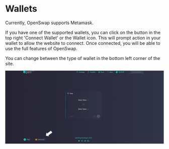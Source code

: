 # Wallets

Currently, OpenSwap supports Metamask. &#x20;

If you have one of the supported wallets, you can click on the button in the top right 'Connect Wallet' or the Wallet icon.  This will prompt action in your wallet to allow the website to connect.  Once connected, you will be able to use the full features of OpenSwap.

You can change between the type of wallet in the bottom left corner of the site.

![Switch between available wallet at the bottom of the screen](../../.gitbook/assets/wallet.png)


